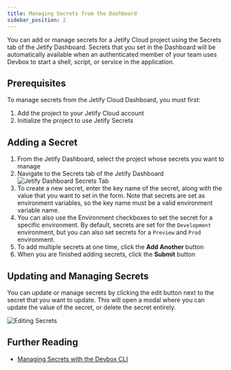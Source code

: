 ```yaml
---
title: Managing Secrets from the Dashboard
sidebar_position: 2
---
```


You can add or manage secrets for a Jetify Cloud project using the Secrets tab of the Jetify Dashboard. Secrets that you set in the Dashboard will be automatically available when an authenticated member of your team uses Devbox to start a shell, script, or service in the application.

## Prerequisites

To manage secrets from the Jetify Cloud Dashboard, you must first:

1. Add the project to your Jetify Cloud account
2. Initialize the project to use Jetify Secrets

## Adding a Secret

1. From the Jetify Dashboard, select the project whose secrets you want to manage
1. Navigate to the Secrets tab of the Jetify Dashboard
   ![Jetify Dashboard Secrets Tab](../../../static/img/secrets_tab.png)
1. To create a new secret, enter the key name of the secret, along with the value that you want to set in the form. Note that secrets are set as environment variables, so the key name must be a valid environment variable name.
1. You can also use the Environment checkboxes to set the secret for a specific environment. By default, secrets are set for the `Development` environment, but you can also set secrets for a `Preview` and `Prod` environment.
1. To add multiple secrets at one time, click the **Add Another** button
1. When you are finished adding secrets, click the **Submit** button

## Updating and Managing Secrets

You can update or manage secrets by clicking the edit button next to the secret that you want to update. This will open a modal where you can update the value of the secret, or delete the secret entirely.

![Editing Secrets](../../../static/img/edit_secrets.png)

## Further Reading

- [Managing Secrets with the Devbox CLI](./secrets_cli.md)
